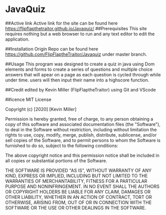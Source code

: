 # JavaQuiz

##Active link
Active link for the site can be found here https://flipflapthetraitor.github.io/Javaquiz/
##Prerequisites
This site requires nothing but a web browser to run and any text editor to edit the application.

##Installation
Origin Repo can be found here https://github.com/FlipFlaptheTraitor/Javaquiz
under master branch.

##Usage
This program was designed to create a quiz in java using Dom elements and forms to create a series of questions and multiple choice answers that will apear on a page as each question is cycled through while under time. users will then input their name into a highscore function.

##Credit
edited by Kevin Miller (FlipFlaptheTraitor) using Git and VScode

##icence
MIT License

Copyright (c) [2020] [Kevin Miller]

Permission is hereby granted, free of charge, to any person obtaining a copy of this software and associated documentation files (the "Software"), to deal in the Software without restriction, including without limitation the rights to use, copy, modify, merge, publish, distribute, sublicense, and/or sell copies of the Software, and to permit persons to whom the Software is furnished to do so, subject to the following conditions:

The above copyright notice and this permission notice shall be included in all copies or substantial portions of the Software.

THE SOFTWARE IS PROVIDED "AS IS", WITHOUT WARRANTY OF ANY KIND, EXPRESS OR IMPLIED, INCLUDING BUT NOT LIMITED TO THE WARRANTIES OF MERCHANTABILITY, FITNESS FOR A PARTICULAR PURPOSE AND NONINFRINGEMENT. IN NO EVENT SHALL THE AUTHORS OR COPYRIGHT HOLDERS BE LIABLE FOR ANY CLAIM, DAMAGES OR OTHER LIABILITY, WHETHER IN AN ACTION OF CONTRACT, TORT OR OTHERWISE, ARISING FROM, OUT OF OR IN CONNECTION WITH THE SOFTWARE OR THE USE OR OTHER DEALINGS IN THE SOFTWARE.